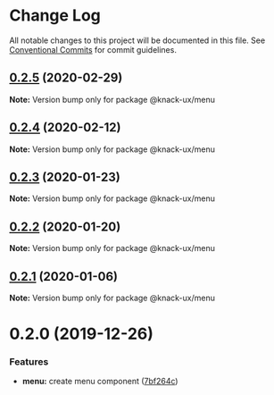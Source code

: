 # Change Log

All notable changes to this project will be documented in this file.
See [Conventional Commits](https://conventionalcommits.org) for commit guidelines.

## [0.2.5](https://github.com/knack-ux/knack-ux/compare/@knack-ux/menu@0.2.4...@knack-ux/menu@0.2.5) (2020-02-29)

**Note:** Version bump only for package @knack-ux/menu





## [0.2.4](https://github.com/knack-ux/knack-ux/compare/@knack-ux/menu@0.2.3...@knack-ux/menu@0.2.4) (2020-02-12)

**Note:** Version bump only for package @knack-ux/menu





## [0.2.3](https://github.com/knack-ux/knack-ux/compare/@knack-ux/menu@0.2.2...@knack-ux/menu@0.2.3) (2020-01-23)

**Note:** Version bump only for package @knack-ux/menu





## [0.2.2](https://github.com/knack-ux/knack-ux/compare/@knack-ux/menu@0.2.1...@knack-ux/menu@0.2.2) (2020-01-20)

**Note:** Version bump only for package @knack-ux/menu





## [0.2.1](https://github.com/knack-ux/knack-ux/compare/@knack-ux/menu@0.2.0...@knack-ux/menu@0.2.1) (2020-01-06)

**Note:** Version bump only for package @knack-ux/menu





# 0.2.0 (2019-12-26)


### Features

* **menu:** create menu component ([7bf264c](https://github.com/knack-ux/knack-ux/commit/7bf264c))

